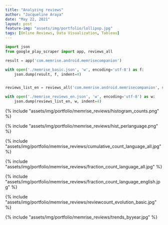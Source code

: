 ```yaml
---
title: "Analyzing reviews"
author: "Jacqueline Araya"
date: "May 22, 2021"
layout: post
feature-img: "assets/img/portfolio/lollipop.jpg"
tags: [Online Reviews, Data Visualization, Tableau]
---
```




```python
import json
from google_play_scraper import app, reviews_all

result = app('com.memrise.android.memrisecompanion')

with open('./memrise_basic.json', 'w', encoding='utf-8') as f:
	json.dump(result, f, indent=4)


reviews_list_en = reviews_all('com.memrise.android.memrisecompanion', sleep_milliseconds=100, language='en')

with open('./memrise_reviews_en.json', 'w', encoding='utf-8') as w:
	json.dump(reviews_list_en, w, indent=4)
```



{% include "assets/img/portfolio/memrise_reviews/histogram_counts.png" %}


{% include "assets/img/portfolio/memrise_reviews/hist_perlanguage.png" %}



{% include "assets/img/portfolio/memrise_reviews/cumulative_count_language_all.jpg" %}



{% include "assets/img/portfolio/memrise_reviews/fraction_count_language_all.jpg" %}


{% include "assets/img/portfolio/memrise_reviews/fraction_count_language_english.jpg" %}


{% include "assets/img/portfolio/memrise_reviews/reviewcount_evolution_basic.jpg" %}


{% include "assets/img/portfolio/memrise_reviews/trends_byyear.jpg" %}
